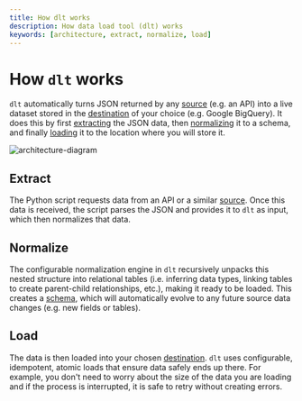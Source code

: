 ```yaml
---
title: How dlt works
description: How data load tool (dlt) works
keywords: [architecture, extract, normalize, load]
---
```


# How `dlt` works

`dlt` automatically turns JSON returned by any [source](../../general-usage/glossary.md#source)
(e.g. an API) into a live dataset stored in the
[destination](../../general-usage/glossary.md#destination) of your choice (e.g. Google BigQuery). It
does this by first [extracting](how-dlt-works.md#extract) the JSON data, then
[normalizing](how-dlt-works.md#normalize) it to a schema, and finally [loading](how-dlt-works#load)
it to the location where you will store it.

![architecture-diagram](/img/architecture-diagram.png)

## Extract

The Python script requests data from an API or a similar
[source](../../general-usage/glossary.md#source). Once this data is received, the script parses the
JSON and provides it to `dlt` as input, which then normalizes that data.

## Normalize

The configurable normalization engine in `dlt` recursively unpacks this nested structure into
relational tables (i.e. inferring data types, linking tables to create parent-child relationships,
etc.), making it ready to be loaded. This creates a
[schema](../../general-usage/glossary.md#schema), which will automatically evolve to any future
source data changes (e.g. new fields or tables).

## Load

The data is then loaded into your chosen [destination](../../general-usage/glossary.md#destination).
`dlt` uses configurable, idempotent, atomic loads that ensure data safely ends up there. For
example, you don't need to worry about the size of the data you are loading and if the process is
interrupted, it is safe to retry without creating errors.
